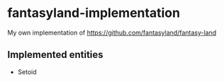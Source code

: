 # fantasyland-implementation
My own implementation of https://github.com/fantasyland/fantasy-land

## Implemented entities

* Setoid
